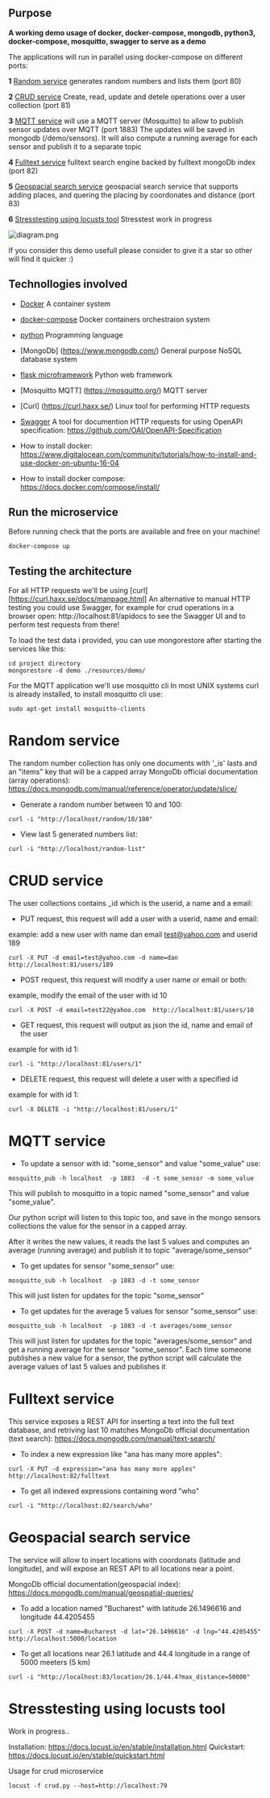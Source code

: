 ## Purpose

**A working demo usage of docker, docker-compose, mongodb, python3, docker-compose, mosquitto, swagger to serve as a demo**

The applications will run in parallel using docker-compose on different ports:

**1** [Random service](#random-service) generates random numbers and lists them (port 80)

**2** [CRUD service](#CRUD-service) Create, read, update and detele operations over a user collection (port 81)

**3** [MQTT service](#MQTT-service) will use a MQTT server (Mosquitto) to allow to publish sensor updates over MQTT  (port 1883)
The updates will be saved in mongodb (/demo/sensors). It will also compute a running average 
for each sensor and publish it to a separate topic

**4** [Fulltext service](#Fulltext-service) fulltext search engine backed by fulltext mongoDb index (port 82)

**5** [Geospacial search service](#Geospacial-search-service) geospacial search service that supports adding places, and quering the placing by coordonates and distance (port 83)

**6** [Stresstesting using locusts tool](Stresstesting-using-locusts) Stresstest work in progress


![diagram.png](https://github.com/danionescu0/docker-flask-mongodb-example/blob/master/resources/diagram.jpg)

If you consider this demo usefull please consider to give it a star so other will find it quicker :)

## Technollogies involved
* [Docker](https://opensource.com/resources/what-docker) A container system

* [docker-compose](https://docs.docker.com/compose/) Docker containers orchestraion system

* [python](https://www.python.org/doc/essays/blurb/) Programming language

* [MongoDb] (https://www.mongodb.com/) General purpose NoSQL database system

* [flask microframework](http://flask.pocoo.org/) Python web framework 

* [Mosquitto MQTT] (https://mosquitto.org/) MQTT server

* [Curl] (https://curl.haxx.se/) Linux tool for performing HTTP requests

* [Swagger](https://swagger.io/) A tool for documention HTTP requests for using OpenAPI specification: https://github.com/OAI/OpenAPI-Specification

* How to install docker: https://www.digitalocean.com/community/tutorials/how-to-install-and-use-docker-on-ubuntu-16-04
* How to install docker compose: https://docs.docker.com/compose/install/


## Run the microservice
Before running check that the ports are available and free on your machine!

````
docker-compose up
````

## Testing the architecture
For all HTTP requests we'll be using [curl][https://curl.haxx.se/docs/manpage.html]
An alternative to manual HTTP testing you could use Swagger, for example for crud operations in a browser open: 
http://localhost:81/apidocs to see the Swagger UI and to perform test requests from there!

To load the test data i provided, you can use mongorestore after starting the services like this:
````
cd project directory
mongorestore -d demo ./resources/demo/
````


For the MQTT application we'll use mosquitto cli
In most UNIX systems curl is already installed, to install mosquitto cli use:
````
sudo apt-get install mosquitto-clients
````


# Random service

The random number collection has only one documents with '_is' lasts
and an "items" key that will be a capped array
MongoDb official documentation (array operations): https://docs.mongodb.com/manual/reference/operator/update/slice/
* Generate a random number between 10 and 100: 
````
curl -i "http://localhost/random/10/100"
````

* View last 5 generated numbers list: 

````
curl -i "http://localhost/random-list"
````

# CRUD service

The user collections contains _id which is the userid, a name and a email:


* PUT request, this request will add a user with a userid, name and email:

example: add a new user with name dan email test@yahoo.com and userid 189
````
curl -X PUT -d email=test@yahoo.com -d name=dan http://localhost:81/users/189
````

* POST request, this request will modify a user name or email or both:

example, modify the email of the user with id 10

````
curl -X POST -d email=test22@yahoo.com  http://localhost:81/users/10

````

* GET request, this request will output as json the id, name and email of the user

example for with id 1:
````
curl -i "http://localhost:81/users/1"
````

* DELETE request, this request will delete a user with a specified id

example for with id 1:
````
curl -X DELETE -i "http://localhost:81/users/1"
````

# MQTT service

* To update a sensor with id: "some_sensor" and value "some_value" use:

````
mosquitto_pub -h localhost  -p 1883  -d -t some_sensor -m some_value
````
This will publish to mosquitto in a topic named "some_sensor" and value "some_value".

Our python script will listen to this topic too, and save in the mongo sensors collections
the value for the sensor in a capped array.

After it writes the new values, it reads the last 5 values and computes an average (running average)
and publish it to topic "average/some_sensor"

* To get updates for sensor "some_sensor" use:
````
mosquitto_sub -h localhost  -p 1883 -d -t some_sensor
````
This will just listen for updates for the topic "some_sensor"

* To get updates for the average 5 values for sensor "some_sensor" use:
````
mosquitto_sub -h localhost  -p 1883 -d -t averages/some_sensor
````

This will just listen for updates for the topic "averages/some_sensor" and get a running average 
for the sensor "some_sensor". Each time someone publishes a new value for a sensor, the 
python script will calculate the average values of last 5 values and publishes it


# Fulltext service

This service exposes a REST API for inserting a text into the full text database, and retriving last 10 matches
MongoDb official documentation (text search): https://docs.mongodb.com/manual/text-search/
* To index a new expression like "ana has many more apples":
````
curl -X PUT -d expression="ana has many more apples"  http://localhost:82/fulltext
````

* To get all indexed expressions containing word "who"
````
curl -i "http://localhost:82/search/who"
````

# Geospacial search service

The service will allow to insert locations with coordonats (latitude and longitude), and will expose an REST API
to all locations near a point.

MongoDb official documentation(geospacial index): https://docs.mongodb.com/manual/geospatial-queries/

* To add a location named "Bucharest" with latitude 26.1496616 and longitude 44.4205455
````
curl -X POST -d name=Bucharest -d lat="26.1496616" -d lng="44.4205455"  http://localhost:5000/location
````

* To get all locations near 26.1 latitude and 44.4 longitude in a range of 5000 meeters (5 km)
````
curl -i "http://localhost:83/location/26.1/44.4?max_distance=50000"
````

# Stresstesting using locusts tool

Work in progress..

Installation: https://docs.locust.io/en/stable/installation.html
Quickstart: https://docs.locust.io/en/stable/quickstart.html

Usage for crud microservice
````
locust -f crud.py --host=http://localhost:79
````